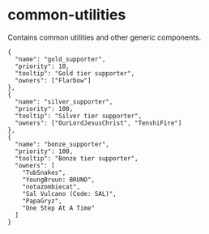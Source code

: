 # common-utilities

Contains common utilities and other generic components.

    {
      "name": "gold_supporter",
      "priority": 10,
      "tooltip": "Gold tier supporter",
      "owners": ["Flarbow"]
    },
    {
      "name": "silver_supporter",
      "priority": 100,
      "tooltip": "Silver tier supporter",
      "owners": ["OurLordJesusChrist", "TenshiFire"]
    },
    {
      "name": "bonze_supporter",
      "priority": 100,
      "tooltip": "Bonze tier supporter",
      "owners": [
        "TubSnakes",
        "YoungBruun: BRUNO",
        "notazombiecat",
        "Sal Vulcano (Code: SAL)",
        "PapaGryz",
        "One Step At A Time"
      ]
    }
